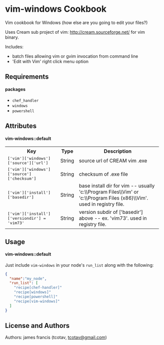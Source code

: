 vim-windows Cookbook
====================
Vim cookbook for Windows (how else are you going to edit your files?)

Uses Cream sub project of vim: http://cream.sourceforge.net/ for vim binary.

Includes:
- batch files allowing vim or gvim invocation from command line
- 'Edit with Vim' right click menu option



Requirements
------------
#### packages
- `chef_handler`
- `windows`
- `powershell`

Attributes
----------
#### vim-windows::default
<table>
  <tr>
    <th>Key</th>
    <th>Type</th>
    <th>Description</th>
  </tr>
  <tr>
    <td><tt>['vim']['windows']['source']['url']</tt></td>
    <td>String</td>
    <td>source url of CREAM vim .exe</td>
  </tr>
  <tr>
    <td><tt>['vim']['windows']['source']['checksum']</tt></td>
    <td>String</td>
    <td>checksum of .exe file</td>
  </tr>
  <tr>
    <td><tt>['vim']['install']['basedir']</tt></td>
    <td>String</td>
    <td>base install dir for vim -- usually 'c:\\Program Files\\Vim' or
'c:\\Program Files (x86)\\Vim'.  used in registry file.</td>
  </tr>
  <tr>
    <td><tt>['vim']['install']['versiondir'] = 'vim73' </tt></td>
    <td>String</td>
    <td>version subdir of ['basedir'] above -- ex. 'vim73'.  used in
registry file.</td>
  </tr>

</table>

Usage
-----
#### vim-windows::default
Just include `vim-windows` in your node's `run_list` along with the
following:

```json
{
  "name":"my_node",
  "run_list": [
    "recipe[chef-handler]"
    "recipe[windows]"
    "recipe[powershell]"
    "recipe[vim-windows]"
  ]
}
```

License and Authors
-------------------
Authors:  james francis (tcotav, tcotav@gmail.com)
